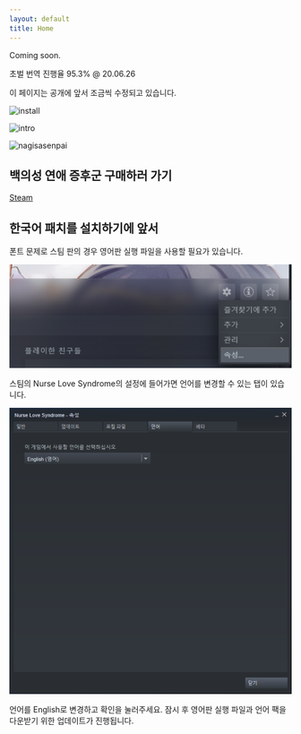 ```yaml
---
layout: default
title: Home
---
```


Coming soon.


초벌 번역 진행율 95.3% @ 20.06.26


이 페이지는 공개에 앞서 조금씩 수정되고 있습니다.

![install](/public/installersc.png)

![intro](/public/introsc.png)

![nagisasenpai](/public/nagisasenpai.png)


백의성 연애 증후군 구매하러 가기
-------------

[Steam](https://store.steampowered.com/app/1023690/Nurse_Love_Syndrome/)



한국어 패치를 설치하기에 앞서
-------------

폰트 문제로 스팀 판의 경우 영어판 실행 파일을 사용할 필요가 있습니다.

![SteamSC01](/public/steamsc01.png)

스팀의 Nurse Love Syndrome의 설정에 들어가면 언어를 변경할 수 있는 탭이 있습니다.

![SteamSC02](/public/steamsc02.png)

언어를 English로 변경하고 확인을 눌러주세요. 잠시 후 영어판 실행 파일과 언어 팩을 다운받기 위한 업데이트가 진행됩니다.

